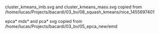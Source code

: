 cluster_kmeans_imb.svg and cluster_kmeans_mass.svg
copied from /home/lucas/Projects/bacardi/03_bv/08_squash_kmeans/nice_1455697401

epca* mds* and pca* svg copied from 
/home/lucas/Projects/bacardi/03_bv/05_epca_new/emd
